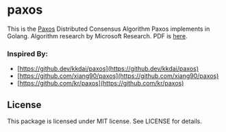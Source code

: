 paxos
===
This is the [Paxos](https://www.microsoft.com/en-us/research/publication/paxos-made-simple) Distributed Consensus Algorithm Paxos implements in Golang. Algorithm research by Microsoft Research. PDF is [here](https://www.microsoft.com/en-us/research/uploads/prod/2016/12/paxos-simple-Copy.pdf).

### Inspired By:

- [https://github.dev/kkdai/paxos](https://github.dev/kkdai/paxos)
- [https://github.com/xiang90/paxos](https://github.com/xiang90/paxos)
- [https://github.com/kr/paxos](https://github.com/kr/paxos)

## License

This package is licensed under MIT license. See LICENSE for details.
